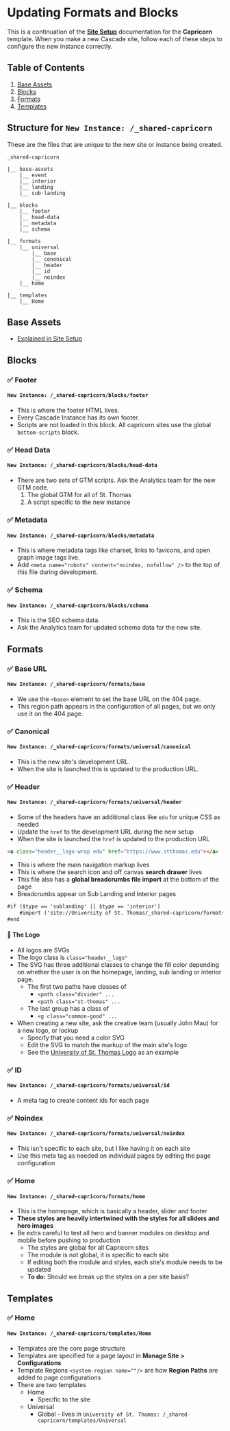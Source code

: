 # Updating Formats and Blocks

This is a continuation of the [**Site Setup**](https://github.com/UniversityOfSaintThomas/Cascade_documentation/blob/main/capricorn/01_site_setup.md#site-setup) documentation for the **Capricorn** template. When you make a new Cascade site, follow each of these steps to configure the new instance correctly.

## Table of Contents

1.  [Base Assets](https://github.com/UniversityOfSaintThomas/Cascade_documentation/blob/main/capricorn/02_update_formats_blocks.md#base-assets)
2.  [Blocks](https://github.com/UniversityOfSaintThomas/Cascade_documentation/blob/main/capricorn/02_update_formats_blocks.md#blocks)
3.  [Formats](https://github.com/UniversityOfSaintThomas/Cascade_documentation/blob/main/capricorn/02_update_formats_blocks.md#formats)
4.  [Templates](https://github.com/UniversityOfSaintThomas/Cascade_documentation/blob/main/capricorn/02_update_formats_blocks.md#templates)

## Structure for `New Instance: /_shared-capricorn`

These are the files that are unique to the new site or instance being created.

```
_shared-capricorn

|__ base-assets
    |__ event
    |__ interior
    |__ landing
    |__ sub-landing

|__ blocks
    |__ footer
    |__ head-data
    |__ metadata
    |__ schema

|__ formats
    |__ universal
        |__ base
        |__ cononical
        |__ header
        |__ id
        |__ noindex
    |__ home

|__ templates
    |__ Home
```

## Base Assets

-   [Explained in Site Setup](https://github.com/UniversityOfSaintThomas/Cascade_documentation/blob/main/capricorn/01_site_setup.md#base-assets)

## Blocks

### :white_check_mark: Footer

#### `New Instance: /_shared-capricorn/blocks/footer`

-   This is where the footer HTML lives.
-   Every Cascade Instance has its own footer.
-   Scripts are not loaded in this block. All capricorn sites use the global `bottom-scripts` block.

### :white_check_mark: Head Data

#### `New Instance: /_shared-capricorn/blocks/head-data`

-   There are two sets of GTM scripts. Ask the Analytics team for the new GTM code.
    1.  The global GTM for all of St. Thomas
    2.  A script specific to the new instance

### :white_check_mark: Metadata

#### `New Instance: /_shared-capricorn/blocks/metadata`

-   This is where metadata tags like charset, links to favicons, and open graph image tags live.
-   Add `<meta name="robots" content="noindex, nofollow" />` to the top of this file during development.

### :white_check_mark: Schema

#### `New Instance: /_shared-capricorn/blocks/schema`

-   This is the SEO schema data.
-   Ask the Analytics team for updated schema data for the new site.

## Formats

### :white_check_mark: Base URL

#### `New Instance: /_shared-capricorn/formats/base`

-   We use the `<base>` element to set the base URL on the 404 page.
-   This region path appears in the configuration of all pages, but we only use it on the 404 page.

### :white_check_mark: Canonical

#### `New Instance: /_shared-capricorn/formats/universal/canonical`

-   This is the new site's development URL.
-   When the site is launched this is updated to the production URL.

### :white_check_mark: Header

#### `New Instance: /_shared-capricorn/formats/universal/header`

-   Some of the headers have an additional class like `edu` for unique CSS as needed
-   Update the `href` to the development URL during the new setup
-   When the site is launched the `href` is updated to the production URL

```html
<a class="header__logo-wrap edu" href="https://www.stthomas.edu"></a>
```

-   This is where the main navigation markup lives
-   This is where the search icon and off canvas **search drawer** lives
-   This file also has a **global breadcrumbs file import** at the bottom of the page
-   Breadcrumbs appear on Sub Landing and Interior pages

```xml
#if ($type == 'sublanding' || $type == 'interior')
    #import ('site://University of St. Thomas/_shared-capricorn/formats/universal/breadcrumbs')
#end
```

#### :dart: The Logo

-   All logos are SVGs
-   The logo class is `class="header__logo"`
-   The SVG has three additional classes to change the fill color depending on whether the user is on the homepage, landing, sub landing or interior page.
    -   The first two paths have classes of
        -   `<path class="divider" ...`
        -   `<path class="st-thomas" ...`
    -   The last group has a class of
        -   `<g class="common-good" ...`
-   When creating a new site, ask the creative team (usually John Mau) for a new logo, or lockup
    -   Specify that you need a color SVG
    -   Edit the SVG to match the markup of the main site's logo
    -   See the [University of St. Thomas Logo](https://github.com/UniversityOfSaintThomas/Cascade_documentation/blob/main/svgs/edu-logo.svg?short_path=6d5bd80) as an example

### :white_check_mark: ID

#### `New Instance: /_shared-capricorn/formats/universal/id`

-   A meta tag to create content ids for each page

### :white_check_mark: Noindex

#### `New Instance: /_shared-capricorn/formats/universal/noindex`

-   This isn't specific to each site, but I like having it on each site
-   Use this meta tag as needed on individual pages by editing the page configuration

### :white_check_mark: Home

#### `New Instance: /_shared-capricorn/formats/home`

-   This is the homepage, which is basically a header, slider and footer
-   **These styles are heavily intertwined with the styles for all sliders and hero images**
-   Be extra careful to test all hero and banner modules on desktop and mobile before pushing to production
    -   The styles are global for all Capricorn sites
    -   The module is not global, it is specific to each site
    -   If editing both the module and styles, each site's module needs to be updated
    -   **To do:** Should we break up the styles on a per site basis?

## Templates

### :white_check_mark: Home

#### `New Instance: /_shared-capricorn/templates/Home`

-   Templates are the core page structure
-   Templates are specified for a page layout in **Manage Site > Configurations**
-   Template Regions `<system-region name=""/>` are how **Region Paths** are added to page configurations
-   There are two templates
    -   Home
        -   Specific to the site
    -   Universal
        -   Global - lives in `University of St. Thomas: /_shared-capricorn/templates/Universal`
